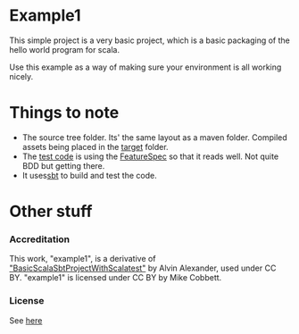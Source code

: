 # Example1

This simple project is a very basic project, which is a basic packaging of the hello world program for scala.

Use this example as a way of making sure your environment is all working nicely.

# Things to note

- The source tree folder. Its' the same layout as a maven folder. Compiled assets being placed in the  [target](./target) folder.
- The [test code](./src/test/scala/HelloWorldTest.scala) is using the [FeatureSpec](http://www.scalatest.org/getting_started_with_feature_spec) so that it reads well. Not quite BDD but getting there.
- It uses[sbt](http://www.scala-sbt.org/) to build and test the code.

# Other stuff

### Accreditation
This work, "example1", is a derivative of ["BasicScalaSbtProjectWithScalatest"](https://github.com/alvinj/BasicScalaSbtProjectWithScalatest) by Alvin Alexander, used under CC BY.
"example1" is licensed under CC BY by Mike Cobbett.

### License
See [here](./LICENSE.md)
